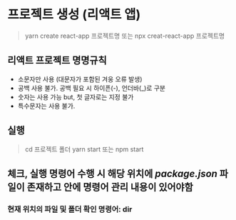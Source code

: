 # 프로젝트 생성 (리액트 앱)
> yarn create react-app 프로젝트명
또는
> npx creat-react-app 프로젝트명

## 리액트 프로젝트 명명규칙
- 소문자만 사용 (대문자가 포함된 겨웅 오류 발생)
- 공백 사용 불가. 공백 필요 시 하이픈(-), 언더바(_)로 구분
- 숫자는 사용 가능 but, 첫 글자로는 지정 불가
- 특수문자는 사용 불가.
## 실행 
> cd 프로젝트 폴더
> yarn start 
또는 
> npm start

## 체크, 실행 명령어 수행 시 해당 위치에 *package.json* 파일이 존재하고 안에 명령어 관리 내용이 있어야함
### 현재 위치의 파일 및 폴더 확인 명령어: dir

